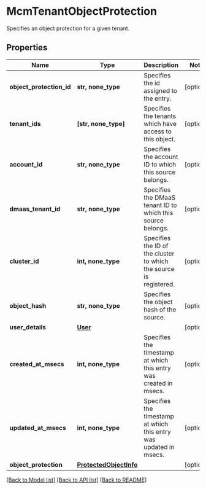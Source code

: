 # McmTenantObjectProtection

Specifies an object protection for a given tenant.

## Properties
Name | Type | Description | Notes
------------ | ------------- | ------------- | -------------
**object_protection_id** | **str, none_type** | Specifies the id assigned to the entry. | [optional] 
**tenant_ids** | **[str, none_type]** | Specifies the tenants which have access to this object. | [optional] 
**account_id** | **str, none_type** | Specifies the account ID to which this source belongs. | [optional] 
**dmaas_tenant_id** | **str, none_type** | Specifies the DMaaS tenant ID to which this source belongs. | [optional] 
**cluster_id** | **int, none_type** | Specifies the ID of the cluster to which the source is registered. | [optional] 
**object_hash** | **str, none_type** | Specifies the object hash of the source. | [optional] 
**user_details** | [**User**](User.md) |  | [optional] 
**created_at_msecs** | **int, none_type** | Specifies the timestamp at which this entry was created in msecs. | [optional] 
**updated_at_msecs** | **int, none_type** | Specifies the timestamp at which this entry was updated in msecs. | [optional] 
**object_protection** | [**ProtectedObjectInfo**](ProtectedObjectInfo.md) |  | [optional] 

[[Back to Model list]](../README.md#documentation-for-models) [[Back to API list]](../README.md#documentation-for-api-endpoints) [[Back to README]](../README.md)


